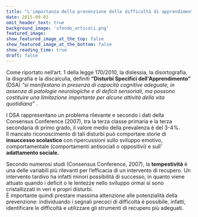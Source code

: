 ```yaml
---
title: "L'importanza della prevenzione delle difficoltà di apprendimento"
date: 2015-09-03
omit_header_text: true
background_image: 'sfondo_articoli.png'
featured_image: 
show_featured_image_at_the_top: false
show_featured_image_at_the_bottom: false
show_reading_time: true
draft: false
---
```


Come riportato nell’art. 1 della legge 170/2010, la dislessia, la
disortografia, la disgrafia e la discalculia, definiti **“Disturbi Specifici
dell'Apprendimento”** (DSA) _“si manifestano in presenza di capacità cognitive
adeguate, in assenza di patologie neurologiche e di deficit sensoriali, ma
possono costituire una limitazione importante per alcune attività della vita
quotidiana”_ .  
  
I DSA rappresentano un problema rilevante e secondo i dati della Consensus
Conference (2007), tra la terza classe primaria e la terza secondaria di primo
grado, il valore medio della prevalenza è del 3-4%.  
Il mancato riconoscimento di tali disturbi può comportare storie di
**insuccesso scolastico** con ripercussioni sullo sviluppo emotivo,
comportamentale (comportamenti antisociali o oppositivi) e sull’ **adattamento
sociale.**  
  
Secondo numerosi studi (Consensus Conference, 2007), la **tempestività** è una
delle variabili più rilevanti per l’efficacia di un intervento di recupero. Un
intervento tardivo ha infatti minori possibilità di successo, in quanto viene
attuato quando i deficit o le lentezze nello sviluppo ormai si sono
cristallizzati in veri e propri disturbi.  
È importante quindi prestare massima attenzione alle potenzialità della
prevenzione: individuando i segnali precoci di difficoltà è possibile,
infatti, identificare le difficoltà e utilizzare gli strumenti di recupero più
adeguati.  

